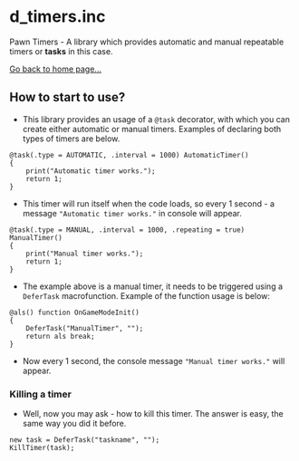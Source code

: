 # d_timers.inc
Pawn Timers - A library which provides automatic and manual repeatable timers or **tasks** in this case.

[Go back to home page...](README.md)

## How to start to use?

- This library provides an usage of a `@task` decorator, with which you can create either automatic or manual timers. Examples of declaring both types of timers are below.

```pawn
@task(.type = AUTOMATIC, .interval = 1000) AutomaticTimer()
{
    print("Automatic timer works.");
    return 1;
}
```

- This timer will run itself when the code loads, so every 1 second - a message `"Automatic timer works."` in console will appear.

```pawn
@task(.type = MANUAL, .interval = 1000, .repeating = true) ManualTimer()
{
    print("Manual timer works.");
    return 1;
}
```

- The example above is a manual timer, it needs to be triggered using a `DeferTask` macrofunction. Example of the function usage is below:

```pawn
@als() function OnGameModeInit()
{
    DeferTask("ManualTimer", "");
    return als break;
}
```

- Now every 1 second, the console message `"Manual timer works."` will appear.
### Killing a timer
- Well, now you may ask - how to kill this timer. The answer is easy, the same way you did it before.

```pawn
new task = DeferTask("taskname", "");
KillTimer(task);
```
